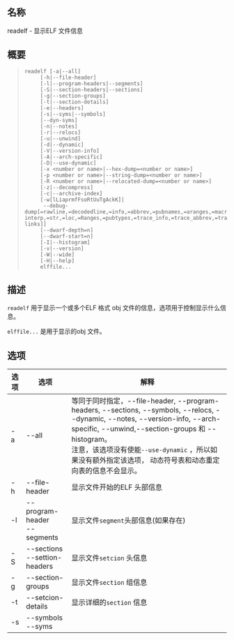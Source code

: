 ## 名称

readelf - 显示ELF 文件信息

## 概要

> ```
> readelf [-a|--all]
>      [-h|--file-header]
>      [-l|--program-headers|--segments]
>      [-S|--section-headers|--sections]
>      [-g|--section-groups]
>      [-t|--section-details]
>      [-e|--headers]
>      [-s|--syms|--symbols]
>      [--dyn-syms]
>      [-n|--notes]
>      [-r|--relocs]
>      [-u|--unwind]
>      [-d|--dynamic]
>      [-V|--version-info]
>      [-A|--arch-specific]
>      [-D|--use-dynamic]
>      [-x <number or name>|--hex-dump=<number or name>]
>      [-p <number or name>|--string-dump=<number or name>]
>      [-R <number or name>|--relocated-dump=<number or name>]
>      [-z|--decompress]
>      [-c|--archive-index]
>      [-w[lLiaprmfFsoRtUuTgAckK]|
>       --debug-dump[=rawline,=decodedline,=info,=abbrev,=pubnames,=aranges,=macro,=frames,=frames-interp,=str,=loc,=Ranges,=pubtypes,=trace_info,=trace_abbrev,=trace_aranges,=gdb_index,=addr,=cu_index,=links,=follow-links]]
>      [--dwarf-depth=n]
>      [--dwarf-start=n]
>      [-I|--histogram]
>      [-v|--version]
>      [-W|--wide]
>      [-H|--help]
>      elffile...
> ```

## 描述

`readelf` 用于显示一个或多个ELF 格式 obj 文件的信息，选项用于控制显示什么信息。

`elffile...`  是用于显示的obj 文件。

## 选项

| 选项 | 选项                              | 解释                                                         |
| ---- | --------------------------------- | ------------------------------------------------------------ |
| -a   | --all                             | 等同于同时指定，--file-header, --program-headers, --sections, --symbols, --relocs, --dynamic, --notes, --version-info, --arch-specific, --unwind,--section-groups 和 --histogram。<br />注意，该选项没有使能`--use-dynamic` ，所以如果没有额外指定该选项， 动态符号表和动态重定向表的信息不会显示。 |
| -h   | --file-header                     | 显示文件开始的ELF 头部信息                                   |
| -l   | --program-header<br />--segments  | 显示文件`segment`头部信息(如果存在)                          |
| -S   | --sections<br />--settion-headers | 显示文件`setcion` 头信息                                     |
| -g   | --section-groups                  | 显示文件`section` 组信息                                     |
| -t   | --setcion-details                 | 显示详细的`section` 信息                                     |
| -s   | --symbols<br />--syms             |                                                              |



